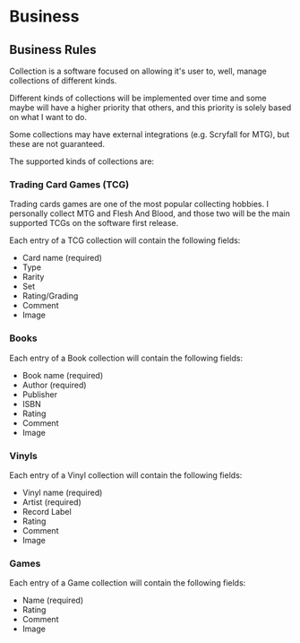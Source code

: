 # Business

## Business Rules

Collection is a software focused on allowing it's user to, well, manage collections of different kinds.

Different kinds of collections will be implemented over time and some maybe will have a higher priority that others, and this priority is solely based on what I want to do.

Some collections may have external integrations (e.g. Scryfall for MTG), but these are not guaranteed.

The supported kinds of collections are:

### Trading Card Games (TCG)

Trading cards games are one of the most popular collecting hobbies. I personally collect MTG and Flesh And Blood, and those two will be the main supported TCGs on the software first release.

Each entry of a TCG collection will contain the following fields:

- Card name (required)
- Type
- Rarity
- Set
- Rating/Grading
- Comment
- Image

### Books

Each entry of a Book collection will contain the following fields:

- Book name (required)
- Author (required)
- Publisher
- ISBN
- Rating
- Comment
- Image

### Vinyls

Each entry of a Vinyl collection will contain the following fields:

- Vinyl name (required)
- Artist (required)
- Record Label
- Rating
- Comment
- Image

### Games

Each entry of a Game collection will contain the following fields:

- Name (required)
- Rating
- Comment
- Image